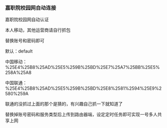 ### 嘉职院校园网自动连接

嘉职院校园网自动认证

本人移动，其他运营商请自行抓包

替换账号和密码即可

默认：default

中国移动：%25E4%25B8%25AD%25E5%259B%25BD%25E7%25A7%25BB%25E5%258A%25A8

中国联通：%25E4%25B8%25AD%25E5%259B%25BD%25E8%2581%2594%25E9%2580%259A

联通的没抓过上面的那个是猜的，有兴趣自己抓一下就知道了

替换掉账号密码和服务类型后上传到路由器端，设定定时任务即可实现一号多人共享上网

